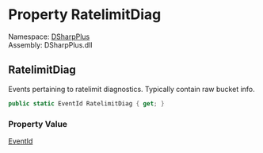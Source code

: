 # Property RatelimitDiag

Namespace: [DSharpPlus](DSharpPlus.md)  
Assembly: DSharpPlus.dll

## <a id="DSharpPlus_LoggerEvents_RatelimitDiag"></a>RatelimitDiag

Events pertaining to ratelimit diagnostics. Typically contain raw bucket info.

```csharp
public static EventId RatelimitDiag { get; }
```

### Property Value

[EventId](https://learn.microsoft.com/dotnet/api/microsoft.extensions.logging.eventid)

